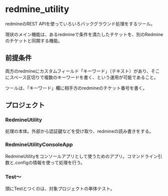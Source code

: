 # redmine_utility

redmineのREST APIを使っていろいろバックグラウンド処理をするツール。

現状のメイン機能は、あるredmineで条件を満たしたチケットを、別のRedmineのチケットと同期する機能。

## 前提条件

両方のredmineにカスタムフィールド「キーワード」（テキスト）があり、そこにスペース区切りで複数のキーワードを書く、という運用が可能であること。

ツールは、「キーワード」欄に相手方のredmineのチケット番号を書く。

## プロジェクト

### RedmineUtility

処理の本体。外部から認証鍵などを受け取り、redmineの読み書きをする。

### RedmineUtilityConsoleApp

RedmineUtilityをコンソールアプリとして使うためのアプリ。コマンドライン引数と.configの情報を使って処理を行う。

### Test～

頭にTestとつくのは、対象プロジェクトの単体テスト。

